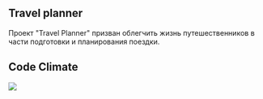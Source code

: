 ## Travel planner
Проект "Travel Planner" призван облегчить жизнь путешественников в части подготовки и планирования поездки.
## Code Climate
<a href="https://codeclimate.com/github/melnikowww/travelPlanner/maintainability"><img src="https://api.codeclimate.com/v1/badges/4c6a129d31ea835e9505/maintainability" /></a>